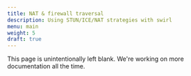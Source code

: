 ```yaml
---
title: NAT & firewall traversal
description: Using STUN/ICE/NAT strategies with swirl
menu: main
weight: 5
draft: true
---
```


This page is unintentionally left blank. We're working on more documentation all the time.
